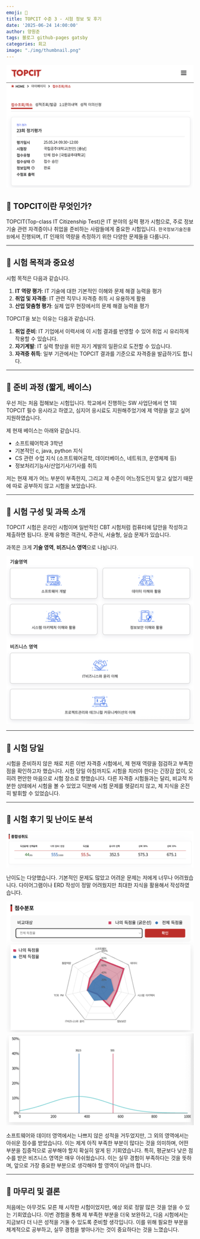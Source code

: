 ```yaml
---
emoji: 📝
title: TOPCIT 수준 3 - 시험 정보 및 후기
date: '2025-06-24 14:00:00'
author: 양원준
tags: 블로그 github-pages gatsby
categories: 회고
image: "./img/thumbnail.png"
---
```


![정기평가](./img/result_exam.png)

## 📌 TOPCIT이란 무엇인가?
TOPCIT(Top-class IT Citizenship Test)은 IT 분야의 실력 평가 시험으로, 주로 정보기술 관련 자격증이나 취업을 준비하는 사람들에게 중요한 시험입니다. `한국정보기술진흥원`에서 진행되며, IT 인재의 역량을 측정하기 위한 다양한 문제들을 다룹니다.

---

## 📌 시험 목적과 중요성
시험 목적은 다음과 같습니다.
1. **IT 역량 평가**: IT 기술에 대한 기본적인 이해와 문제 해결 능력을 평가
2. **취업 및 자격증**: IT 관련 직무나 자격증 취득 시 유용하게 활용
3. **산업 맞춤형 평가**: 실제 업무 현장에서의 문제 해결 능력을 평가

TOPCIT을 보는 이유는 다음과 같습니다.
1. **취업 준비**: IT 기업에서 이력서에 이 시험 결과를 반영할 수 있어 취업 시 유리하게 작용할 수 있습니다.
2. **자기계발**: IT 실력 향상을 위한 자기 계발의 일환으로 도전할 수 있습니다.
3. **자격증 취득**: 일부 기관에서는 TOPCIT 결과를 기준으로 자격증을 발급하기도 합니다.

---

## 📌 준비 과정 (짧게, 베이스)
우선 저는 처음 접해보는 시험입니다. 학교에서 진행하는 SW 사업단에서 연 1회 TOPCIT 필수 응시라고 하였고, 심지어 응시료도 지원해주었기에 제 역량을 알고 싶어 지원하였습니다. 

제 현재 베이스는 아래와 같습니다.
- 소프트웨어학과 3학년
- 기본적인 c, java, python 지식
- CS 관련 수업 지식 (소프트웨어공학, 데이터베이스, 네트워크, 운영체제 등)
- 정보처리기능사/산업기사/기사를 취득

저는 현재 제가 어느 부분이 부족한지, 그리고 제 수준이 어느정도인지 알고 싶었기 때문에 따로 공부하지 않고 시험을 보았습니다.

---

## 📌 시험 구성 및 과목 소개
TOPCIT 시험은 온라인 시험이며 일반적인 CBT 시험처럼 컴퓨터에 답안을 작성하고 제출하면 됩니다. 문제 유형은 객관식, 주관식, 서술형, 실습 문제가 있습니다.

과목은 크게 **기술 영역**, **비즈니스 영역**으로 나뉩니다.

![시험 영역](./img/exam_area.png)

---

## 📌 시험 당일
시험을 준비하지 않은 채로 치른 이번 자격증 시험에서, 제 현재 역량을 점검하고 부족한 점을 확인하고자 했습니다. 시험 당일 아침까지도 시험을 치러야 한다는 긴장감 없이, 오히려 편안한 마음으로 시험 장소로 향했습니다. 다른 자격증 시험들과는 달리, 비교적 차분한 상태에서 시험을 볼 수 있었고 덕분에 시험 문제를 헷갈리지 않고, 제 지식을 온전히 발휘할 수 있었습니다.

---

## 📌 시험 후기 및 난이도 분석
![achievement_1.png](./img/achievement_1.png)

난이도는 다양했습니다. 기본적인 문제도 많았고 어려운 문제는 저에게 너무나 어려웠습니다. 다이어그램이나 ERD 작성이 정말 어려웠지만 최대한 지식을 활용해서 작성하였습니다.

![achievement_2.png](./img/achievement_2.png)
![achievement_3.png](./img//achievement_3.png)

소프트웨어와 데이터 영역에서는 나쁘지 않은 성적을 거두었지만, 그 외의 영역에서는 아쉬운 점수를 받았습니다. 이는 제게 아직 부족한 부분이 많다는 것을 의미하며, 어떤 부분을 집중적으로 공부해야 할지 확실히 알게 된 기회였습니다. 특히, 평균보다 낮은 점수를 받은 비즈니스 영역은 매우 아쉬웠습니다. 이는 실무 경험이 부족하다는 것을 뜻하며, 앞으로 가장 중요한 부분으로 생각해야 할 영역이 아닐까 합니다.

---

## 📌 마무리 및 결론
처음에는 아무것도 모른 채 시작한 시험이었지만, 예상 외로 정말 많은 것을 얻을 수 있는 기회였습니다. 이번 경험을 통해 제 부족한 부분을 더욱 보완하고, 다음 시험에서는 지금보다 더 나은 성적을 거둘 수 있도록 준비할 생각입니다. 이를 위해 필요한 부분을 체계적으로 공부하고, 실무 경험을 쌓아나가는 것이 중요하다는 것을 느꼈습니다.

```toc

```